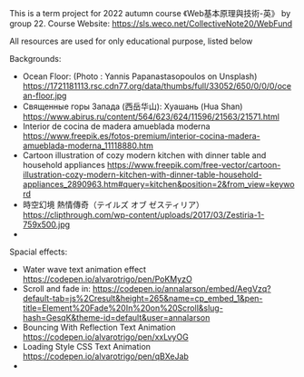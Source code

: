 This is a term project for 2022 autumn course 《Web基本原理與技術-英》 by group 22.
Course Website: https://sls.weco.net/CollectiveNote20/WebFund

All resources are used for only educational purpose, listed below

Backgrounds:
* Ocean Floor: (Photo : Yannis Papanastasopoulos on Unsplash) https://1721181113.rsc.cdn77.org/data/thumbs/full/33052/650/0/0/0/ocean-floor.jpg
* Священные горы Запада (西岳华山): Хуашань (Hua Shan) https://www.abirus.ru/content/564/623/624/11596/21563/21571.html
* Interior de cocina de madera amueblada moderna https://www.freepik.es/fotos-premium/interior-cocina-madera-amueblada-moderna_11118880.htm
* Cartoon illustration of cozy modern kitchen with dinner table and household appliances https://www.freepik.com/free-vector/cartoon-illustration-cozy-modern-kitchen-with-dinner-table-household-appliances_2890963.htm#query=kitchen&position=2&from_view=keyword
* 時空幻境 熱情傳奇（テイルズ オブ ゼスティリア）https://clipthrough.com/wp-content/uploads/2017/03/Zestiria-1-759x500.jpg
* 

Spacial effects:
* Water wave text animation effect https://codepen.io/alvarotrigo/pen/PoKMyzO
* Scroll and fade in: https://codepen.io/annalarson/embed/AegVzq?default-tab=js%2Cresult&height=265&name=cp_embed_1&pen-title=Element%20Fade%20In%20on%20Scroll&slug-hash=GesqK&theme-id=default&user=annalarson
* Bouncing With Reflection Text Animation https://codepen.io/alvarotrigo/pen/xxLvyOG
* Loading Style CSS Text Animation https://codepen.io/alvarotrigo/pen/qBXeJab
* 

